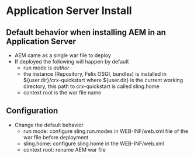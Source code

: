 # Application Server Install

## Default behavior when installing AEM in an Application Server
* AEM came as a single war file to deploy
* If deployed the following will happen by default
	* run mode is *author*
	* the instance (Repository, Felix OSGI, bundles) is installed in ${user.dir}/crx-quickstart where ${user.dir} is the current working directory, this path to crx-quickstart is called sling.home
	* context root is the war file name

## Configuration
* Change the default behavior
	* run mode: configure sling.run.modes in WEB-INF/web.xml file of the war file before deployment
	* sling.home: configure sling.home in the WEB-INF/web.xml
	* context root: rename AEM war file